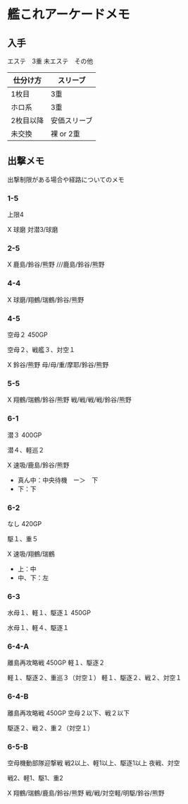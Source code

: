 # 艦これアーケードメモ

## 入手
エステ　3重
未エステ　その他

| 仕分け方 | スリーブ |
| - | - |
| 1枚目 | 3重 |
| ホロ系 | 3重 |
| 2枚目以降 | 安価スリーブ |
| 未交換 | 裸 or 2重 |


## 出撃メモ
出撃制限がある場合や経路についてのメモ

### 1-5
上限4

X 球磨
対潜3/球磨

### 2-5
X 鹿島/鈴谷/熊野
///鹿島/鈴谷/熊野

### 4-4
X 球磨/翔鶴/瑞鶴/鈴谷/熊野

### 4-5 
空母２
450GP

空母２、戦艦３、対空１

X 鈴谷/熊野
母/母/重/摩耶/鈴谷/熊野

### 5-5
X 翔鶴/瑞鶴/鈴谷/熊野
戦/戦/戦/戦/鈴谷/熊野

### 6-1
潜３
400GP

潜４、軽巡２

X 速吸/鹿島/鈴谷/熊野

- 真ん中：中央待機　ー＞　下
- 下：下

### 6-2
なし
420GP

駆１、重５

X 速吸/翔鶴/瑞鶴

- 上：中
- 中、下：左

### 6-3
水母１、軽１、駆逐１
450GP

水母１、軽４、駆逐１

### 6-4-A
離島再攻略戦
450GP
軽１、駆逐２

軽１、駆逐２、重巡３（対空１）
軽１、駆逐２、戦２、対空１

### 6-4-B
離島再攻略戦
450GP
空母２以下、戦２以下

駆逐２、戦２、重２（対空１）

### 6-5-B
空母機動部隊迎撃戦
戦2以上、軽1以上、駆逐1以上
夜戦、対空

戦2、軽1、駆1、重2

X 翔鶴/瑞鶴/鹿島/鈴谷/熊野
戦/戦/対空軽/明駆/鈴谷/熊野
